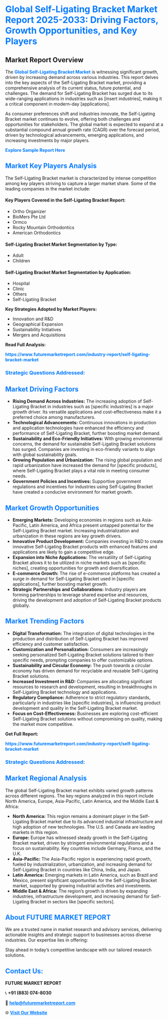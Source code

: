 <h1 style="color: #007BFF;">Global Self-Ligating Bracket Market Report 2025-2033: Driving Factors, Growth Opportunities, and Key Players</h1>

<section id="overview">
<h2>Market Report Overview</h2>
<p>The <a href="https://www.futuremarketreport.com/industry-report/self-ligating-bracket-market" style="color: #007BFF; text-decoration: none;"><strong>Global Self-Ligating Bracket Market</strong></a> is witnessing significant growth, driven by increasing demand across various industries. This report delves into the key aspects of the Self-Ligating Bracket market, providing a comprehensive analysis of its current status, future potential, and challenges. The demand for Self-Ligating Bracket has surged due to its wide-ranging applications in industries such as [insert industries], making it a critical component in modern-day [applications].</p>
<p>As consumer preferences shift and industries innovate, the Self-Ligating Bracket market continues to evolve, offering both challenges and opportunities for stakeholders. The global market is expected to expand at a substantial compound annual growth rate (CAGR) over the forecast period, driven by technological advancements, emerging applications, and increasing investments by major players.</p>
</section>

<section id="overview">
<p><a href="https://www.futuremarketreport.com/request-sample/reportId=90702" style="color: #007BFF; text-decoration: none;"><strong>Explore Sample Report Here</strong></a></p>
</section>

<section id="key-players">
<h2 style="color: #007BFF;">Market Key Players Analysis</h2>
<p>The Self-Ligating Bracket market is characterized by intense competition among key players striving to capture a larger market share. Some of the leading companies in the market include:</p>
<h4>Key Players Covered in the Self-Ligating Bracket Report:</h4>
<ul><li>Ortho Organizer</li><li>BioMers Pte Ltd</li><li>Ormco</li><li>Rocky Mountain Orthodontics</li><li>American Orthodontics</li></ul>
<h4>Self-Ligating Bracket Market Segmentation by Type:</h4>
<ul><li>Adult</li><li>Children</li></ul>

<h4>Self-Ligating Bracket Market Segmentation by Application:</h4>
<ul><li>Hospital</li><li>Clinic</li><li>Others</li><li>Self-Ligating Bracket</li></ul>
<p><strong>Key Strategies Adopted by Market Players:</strong></p>
<ul>
<li>Innovation and R&D</li>
<li>Geographical Expansion</li>
<li>Sustainability Initiatives</li>
<li>Mergers and Acquisitions</li>
</ul>
</section>

<section>
<p><strong>Read Full Analysis: </strong></p><a href="https://www.futuremarketreport.com/industry-report/self-ligating-bracket-market" style="color: #007BFF; text-decoration: none;"><strong>https://www.futuremarketreport.com/industry-report/self-ligating-bracket-market</strong></a>
<h3 style="color: #007BFF;">Strategic Questions Addressed:</h3>
</section>

<section id="driving-factors">
<h2 style="color: #007BFF;">Market Driving Factors</h2>
<ul>
<li><strong>Rising Demand Across Industries:</strong> The increasing adoption of Self-Ligating Bracket in industries such as [specific industries] is a major growth driver. Its versatile applications and cost-effectiveness make it a preferred choice among manufacturers.</li>
<li><strong>Technological Advancements:</strong> Continuous innovations in production and application technologies have enhanced the efficiency and performance of Self-Ligating Bracket, further boosting market demand.</li>
<li><strong>Sustainability and Eco-Friendly Initiatives:</strong> With growing environmental concerns, the demand for sustainable Self-Ligating Bracket solutions has surged. Companies are investing in eco-friendly variants to align with global sustainability goals.</li>
<li><strong>Growing Population and Urbanization:</strong> The rising global population and rapid urbanization have increased the demand for [specific products], where Self-Ligating Bracket plays a vital role in meeting consumer needs.</li>
<li><strong>Government Policies and Incentives:</strong> Supportive government regulations and incentives for industries using Self-Ligating Bracket have created a conducive environment for market growth.</li>
</ul>
</section>

<section id="growth-opportunities">
<h2 style="color: #007BFF;">Market Growth Opportunities</h2>
<ul>
<li><strong>Emerging Markets:</strong> Developing economies in regions such as Asia-Pacific, Latin America, and Africa present untapped potential for the Self-Ligating Bracket market. Increasing industrialization and urbanization in these regions are key growth drivers.</li>
<li><strong>Innovative Product Development:</strong> Companies investing in R&D to create innovative Self-Ligating Bracket products with enhanced features and applications are likely to gain a competitive edge.</li>
<li><strong>Expansion into Niche Applications:</strong> The versatility of Self-Ligating Bracket allows it to be utilized in niche markets such as [specific niches], creating opportunities for growth and diversification.</li>
<li><strong>E-commerce Growth:</strong> The rise of e-commerce platforms has created a surge in demand for Self-Ligating Bracket used in [specific applications], further boosting market growth.</li>
<li><strong>Strategic Partnerships and Collaborations:</strong> Industry players are forming partnerships to leverage shared expertise and resources, driving the development and adoption of Self-Ligating Bracket products globally.</li>
</ul>
</section>

<section id="trending-factors">
<h2 style="color: #007BFF;">Market Trending Factors</h2>
<ul>
<li><strong>Digital Transformation:</strong> The integration of digital technologies in the production and distribution of Self-Ligating Bracket has improved efficiency and customer satisfaction.</li>
<li><strong>Customization and Personalization:</strong> Consumers are increasingly seeking personalized Self-Ligating Bracket solutions tailored to their specific needs, prompting companies to offer customizable options.</li>
<li><strong>Sustainability and Circular Economy:</strong> The push towards a circular economy has driven demand for recyclable and reusable Self-Ligating Bracket solutions.</li>
<li><strong>Increased Investment in R&D:</strong> Companies are allocating significant resources to research and development, resulting in breakthroughs in Self-Ligating Bracket technology and applications.</li>
<li><strong>Regulatory Compliance:</strong> Adherence to strict regulatory standards, particularly in industries like [specific industries], is influencing product development and quality in the Self-Ligating Bracket market.</li>
<li><strong>Focus on Cost-Effectiveness:</strong> Businesses are exploring cost-efficient Self-Ligating Bracket solutions without compromising on quality, making the market more competitive.</li>
</ul>
</section>

<section>
<p><strong>Get Full Report: </strong></p><a href="https://www.futuremarketreport.com/industry-report/self-ligating-bracket-market" style="color: #007BFF; text-decoration: none;"><strong>https://www.futuremarketreport.com/industry-report/self-ligating-bracket-market</strong></a>
<h3 style="color: #007BFF;">Strategic Questions Addressed:</h3>
</section>


<section id="regional-analysis">
<h2 style="color: #007BFF;">Market Regional Analysis</h2>
<p>The global Self-Ligating Bracket market exhibits varied growth patterns across different regions. The key regions analyzed in this report include North America, Europe, Asia-Pacific, Latin America, and the Middle East & Africa:</p>
<ul>
<li><strong>North America:</strong> This region remains a dominant player in the Self-Ligating Bracket market due to its advanced industrial infrastructure and high adoption of new technologies. The U.S. and Canada are leading markets in this region.</li>
<li><strong>Europe:</strong> Europe has witnessed steady growth in the Self-Ligating Bracket market, driven by stringent environmental regulations and a focus on sustainability. Key countries include Germany, France, and the U.K.</li>
<li><strong>Asia-Pacific:</strong> The Asia-Pacific region is experiencing rapid growth, fueled by industrialization, urbanization, and increasing demand for Self-Ligating Bracket in countries like China, India, and Japan.</li>
<li><strong>Latin America:</strong> Emerging markets in Latin America, such as Brazil and Mexico, present significant opportunities for the Self-Ligating Bracket market, supported by growing industrial activities and investments.</li>
<li><strong>Middle East & Africa:</strong> The region’s growth is driven by expanding industries, infrastructure development, and increasing demand for Self-Ligating Bracket in sectors like [specific sectors].</li>
</ul>
</section>

<footer>
<h2 style="color: #007BFF;">About FUTURE MARKET REPORT</h2>
<p>We are a trusted name in market research and advisory services, delivering actionable insights and strategic support to businesses across diverse industries. Our expertise lies in offering:</p>

<p>Stay ahead in today’s competitive landscape with our tailored research solutions.</p>

<h2 style="color: #007BFF;">Contact Us:</h2>
<p><strong>FUTURE MARKET REPORT</strong></p>
<p>📞 <strong>+91 (883) 074-8030</strong></p>
<p>📧 <strong><a href="mailto:help@futuremarketreport.com" style="color: #007BFF;">help@futuremarketreport.com</a></strong></p>
<p>🌐 <strong><a href="https://www.futuremarketreport.com/" style="color: #007BFF;">Visit Our Website</a></strong></p>
</footer>
